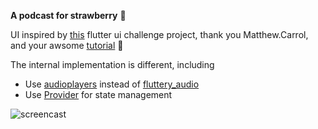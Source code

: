 **A podcast for strawberry** 🍓

UI inspired by [this](https://github.com/matthew-carroll/flutter_ui_challenge_music_player) flutter ui challenge project, thank you Matthew.Carrol, and your awsome [tutorial](https://www.youtube.com/watch?v=FE7Vtzq52xg) 🎉

The internal implementation is different, including

- Use [audioplayers](https://pub.dev/packages/audioplayers) instead of [fluttery_audio](https://pub.dev/packages/fluttery_audio)
- Use [Provider](https://pub.dev/packages/provider) for state management

![screencast](https://github.com/magodo/screencast.jpg)
